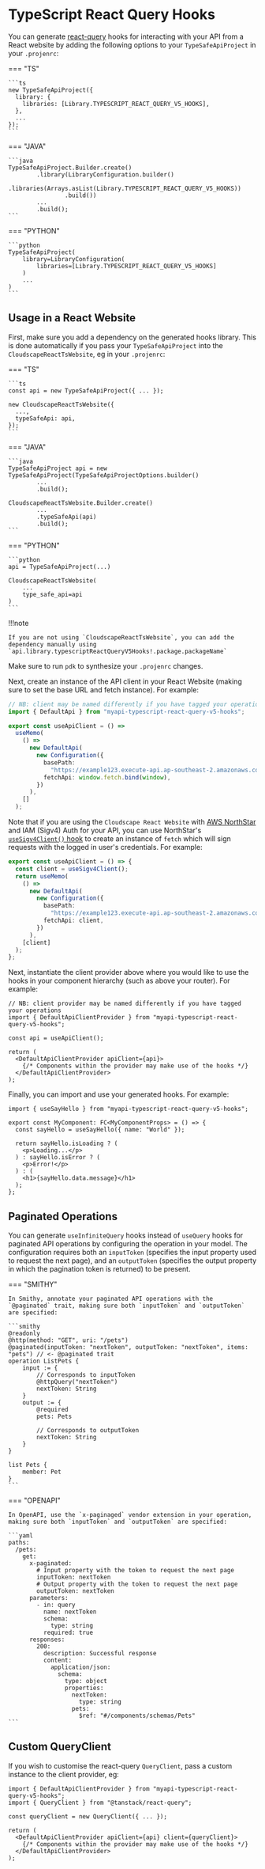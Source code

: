 # TypeScript React Query Hooks

You can generate [react-query](https://tanstack.com/query/latest) hooks for interacting with your API from a React website by adding the following options to your `TypeSafeApiProject` in your `.projenrc`:

=== "TS"

    ```ts
    new TypeSafeApiProject({
      library: {
        libraries: [Library.TYPESCRIPT_REACT_QUERY_V5_HOOKS],
      },
      ...
    });
    ```

=== "JAVA"

    ```java
    TypeSafeApiProject.Builder.create()
            .library(LibraryConfiguration.builder()
                    .libraries(Arrays.asList(Library.TYPESCRIPT_REACT_QUERY_V5_HOOKS))
                    .build())
            ...
            .build();
    ```

=== "PYTHON"

    ```python
    TypeSafeApiProject(
        library=LibraryConfiguration(
            libraries=[Library.TYPESCRIPT_REACT_QUERY_V5_HOOKS]
        )
        ...
    )
    ```

## Usage in a React Website

First, make sure you add a dependency on the generated hooks library. This is done automatically if you pass your `TypeSafeApiProject` into the `CloudscapeReactTsWebsite`, eg in your `.projenrc`:

=== "TS"

    ```ts
    const api = new TypeSafeApiProject({ ... });

    new CloudscapeReactTsWebsite({
      ...,
      typeSafeApi: api,
    });
    ```

=== "JAVA"

    ```java
    TypeSafeApiProject api = new TypeSafeApiProject(TypeSafeApiProjectOptions.builder()
            ...
            .build();

    CloudscapeReactTsWebsite.Builder.create()
            ...
            .typeSafeApi(api)
            .build();
    ```

=== "PYTHON"

    ```python
    api = TypeSafeApiProject(...)

    CloudscapeReactTsWebsite(
        ...
        type_safe_api=api
    )
    ```

!!!note

    If you are not using `CloudscapeReactTsWebsite`, you can add the dependency manually using `api.library.typescriptReactQueryV5Hooks!.package.packageName`

Make sure to run `pdk` to synthesize your `.projenrc` changes.

Next, create an instance of the API client in your React Website (making sure to set the base URL and fetch instance). For example:

```ts
// NB: client may be named differently if you have tagged your operations
import { DefaultApi } from "myapi-typescript-react-query-v5-hooks";

export const useApiClient = () =>
  useMemo(
    () =>
      new DefaultApi(
        new Configuration({
          basePath:
            "https://example123.execute-api.ap-southeast-2.amazonaws.com/prod",
          fetchApi: window.fetch.bind(window),
        })
      ),
    []
  );
```

Note that if you are using the `Cloudscape React Website` with [AWS NorthStar](https://aws.github.io/aws-northstar/) and IAM (Sigv4) Auth for your API, you can use NorthStar's [`useSigv4Client()` hook](https://aws.github.io/aws-northstar/?path=/story/components-cognitoauth-sigv4client-docs--page) to create
an instance of `fetch` which will sign requests with the logged in user's credentials. For example:

```ts
export const useApiClient = () => {
  const client = useSigv4Client();
  return useMemo(
    () =>
      new DefaultApi(
        new Configuration({
          basePath:
            "https://example123.execute-api.ap-southeast-2.amazonaws.com/prod",
          fetchApi: client,
        })
      ),
    [client]
  );
};
```

Next, instantiate the client provider above where you would like to use the hooks in your component hierarchy (such as above your router). For example:

```tsx
// NB: client provider may be named differently if you have tagged your operations
import { DefaultApiClientProvider } from "myapi-typescript-react-query-v5-hooks";

const api = useApiClient();

return (
  <DefaultApiClientProvider apiClient={api}>
    {/* Components within the provider may make use of the hooks */}
  </DefaultApiClientProvider>
);
```

Finally, you can import and use your generated hooks. For example:

```tsx
import { useSayHello } from "myapi-typescript-react-query-v5-hooks";

export const MyComponent: FC<MyComponentProps> = () => {
  const sayHello = useSayHello({ name: "World" });

  return sayHello.isLoading ? (
    <p>Loading...</p>
  ) : sayHello.isError ? (
    <p>Error!</p>
  ) : (
    <h1>{sayHello.data.message}</h1>
  );
};
```

## Paginated Operations

You can generate `useInfiniteQuery` hooks instead of `useQuery` hooks for paginated API operations by configuring the operation in your model. The configuration requires both an `inputToken` (specifies the input property used to request the next page), and an `outputToken` (specifies the output property in which the pagination token is returned) to be present.

=== "SMITHY"

    In Smithy, annotate your paginated API operations with the `@paginated` trait, making sure both `inputToken` and `outputToken` are specified:

    ```smithy
    @readonly
    @http(method: "GET", uri: "/pets")
    @paginated(inputToken: "nextToken", outputToken: "nextToken", items: "pets") // <- @paginated trait
    operation ListPets {
        input := {
            // Corresponds to inputToken
            @httpQuery("nextToken")
            nextToken: String
        }
        output := {
            @required
            pets: Pets

            // Corresponds to outputToken
            nextToken: String
        }
    }

    list Pets {
        member: Pet
    }
    ```

=== "OPENAPI"

    In OpenAPI, use the `x-paginaged` vendor extension in your operation, making sure both `inputToken` and `outputToken` are specified:

    ```yaml
    paths:
      /pets:
        get:
          x-paginated:
            # Input property with the token to request the next page
            inputToken: nextToken
            # Output property with the token to request the next page
            outputToken: nextToken
          parameters:
            - in: query
              name: nextToken
              schema:
                type: string
              required: true
          responses:
            200:
              description: Successful response
              content:
                application/json:
                  schema:
                    type: object
                    properties:
                      nextToken:
                        type: string
                      pets:
                        $ref: "#/components/schemas/Pets"
    ```

## Custom QueryClient

If you wish to customise the react-query `QueryClient`, pass a custom instance to the client provider, eg:

```tsx
import { DefaultApiClientProvider } from "myapi-typescript-react-query-v5-hooks";
import { QueryClient } from "@tanstack/react-query";

const queryClient = new QueryClient({ ... });

return (
  <DefaultApiClientProvider apiClient={api} client={queryClient}>
    {/* Components within the provider may make use of the hooks */}
  </DefaultApiClientProvider>
);
```
